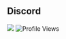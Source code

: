 ## Discord
<a href="https://discord.com/users/578594879681331200"><img src="https://lanyard.cnrad.dev/api/578594879681331200?animatedDecoration=false&hideTag=true&hideSpotify=true&hideDiscrim=true&showDisplayName=true&hideDecoration=true&hideBadges=true&theme=light&idleMessage=discord.gg%2Fisrail"
/></a>
![Profile Views](https://komarev.com/ghpvc/?username=duckevils&repo=vanity-url-sniper-fast&color=blue)
